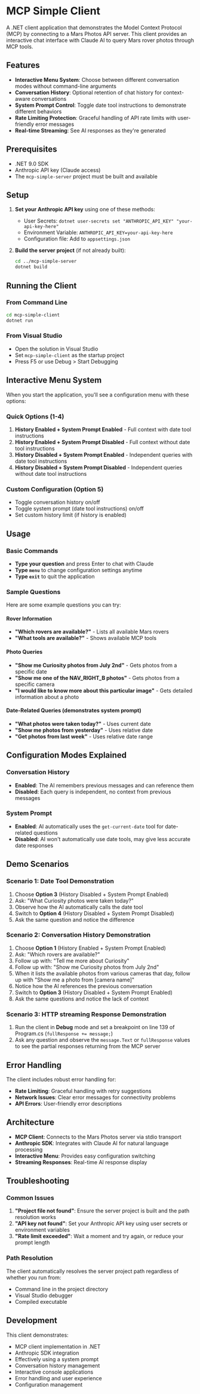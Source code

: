 # MCP Simple Client

A .NET client application that demonstrates the Model Context Protocol (MCP) by connecting to a Mars Photos API server. This client provides an interactive chat interface with Claude AI to query Mars rover photos through MCP tools.

## Features

- **Interactive Menu System**: Choose between different conversation modes without command-line arguments
- **Conversation History**: Optional retention of chat history for context-aware conversations
- **System Prompt Control**: Toggle date tool instructions to demonstrate different behaviors
- **Rate Limiting Protection**: Graceful handling of API rate limits with user-friendly error messages
- **Real-time Streaming**: See AI responses as they're generated

## Prerequisites

- .NET 9.0 SDK
- Anthropic API key (Claude access)
- The `mcp-simple-server` project must be built and available

## Setup

1. **Set your Anthropic API key** using one of these methods:
   - User Secrets: `dotnet user-secrets set "ANTHROPIC_API_KEY" "your-api-key-here"`
   - Environment Variable: `ANTHROPIC_API_KEY=your-api-key-here`
   - Configuration file: Add to `appsettings.json`

2. **Build the server project** (if not already built):
   ```bash
   cd ../mcp-simple-server
   dotnet build
   ```

## Running the Client

### From Command Line

```bash
cd mcp-simple-client
dotnet run
```

### From Visual Studio

- Open the solution in Visual Studio
- Set `mcp-simple-client` as the startup project
- Press F5 or use Debug > Start Debugging

## Interactive Menu System

When you start the application, you'll see a configuration menu with these options:

### Quick Options (1-4)

1. **History Enabled + System Prompt Enabled** - Full context with date tool instructions
2. **History Enabled + System Prompt Disabled** - Full context without date tool instructions  
3. **History Disabled + System Prompt Enabled** - Independent queries with date tool instructions
4. **History Disabled + System Prompt Disabled** - Independent queries without date tool instructions

### Custom Configuration (Option 5)
- Toggle conversation history on/off
- Toggle system prompt (date tool instructions) on/off
- Set custom history limit (if history is enabled)

## Usage

### Basic Commands

- **Type your question** and press Enter to chat with Claude
- **Type `menu`** to change configuration settings anytime
- **Type `exit`** to quit the application

### Sample Questions

Here are some example questions you can try:

#### Rover Information

- **"Which rovers are available?"** - Lists all available Mars rovers
- **"What tools are available?"** - Shows available MCP tools

#### Photo Queries

- **"Show me Curiosity photos from July 2nd"** - Gets photos from a specific date
- **"Show me one of the NAV_RIGHT_B photos"** - Gets photos from a specific camera
- **"I would like to know more about this particular image"** - Gets detailed information about a photo

#### Date-Related Queries (demonstrates system prompt)

- **"What photos were taken today?"** - Uses current date
- **"Show me photos from yesterday"** - Uses relative date
- **"Get photos from last week"** - Uses relative date range

## Configuration Modes Explained

### Conversation History

- **Enabled**: The AI remembers previous messages and can reference them
- **Disabled**: Each query is independent, no context from previous messages

### System Prompt

- **Enabled**: AI automatically uses the `get-current-date` tool for date-related questions
- **Disabled**: AI won't automatically use date tools, may give less accurate date responses

## Demo Scenarios

### Scenario 1: Date Tool Demonstration

1. Choose **Option 3** (History Disabled + System Prompt Enabled)
2. Ask: "What Curiosity photos were taken today?"
3. Observe how the AI automatically calls the date tool
4. Switch to **Option 4** (History Disabled + System Prompt Disabled)
5. Ask the same question and notice the difference

### Scenario 2: Conversation History Demonstration

1. Choose **Option 1** (History Enabled + System Prompt Enabled)
2. Ask: "Which rovers are available?"
3. Follow up with: "Tell me more about Curiosity"
4. Follow up with: "Show me Curiosity photos from July 2nd"
5. When it lists the available photos from various cameras that day, follow up with "Show me a photo from [camera name]"
6. Notice how the AI references the previous conversation
7. Switch to **Option 3** (History Disabled + System Prompt Enabled)
8. Ask the same questions and notice the lack of context

### Scenario 3: HTTP streaming Response Demonstration

1. Run the client in **Debug** mode and set a breakpoint on line 139 of Program.cs (`fullResponse += message;`)
2. Ask any question and observe the `message.Text` or `fullResponse` values to see the partial responses returning from the MCP server

## Error Handling

The client includes robust error handling for:

- **Rate Limiting**: Graceful handling with retry suggestions
- **Network Issues**: Clear error messages for connectivity problems
- **API Errors**: User-friendly error descriptions

## Architecture

- **MCP Client**: Connects to the Mars Photos server via stdio transport
- **Anthropic SDK**: Integrates with Claude AI for natural language processing
- **Interactive Menu**: Provides easy configuration switching
- **Streaming Responses**: Real-time AI response display

## Troubleshooting

### Common Issues

1. **"Project file not found"**: Ensure the server project is built and the path resolution works
2. **"API key not found"**: Set your Anthropic API key using user secrets or environment variables
3. **"Rate limit exceeded"**: Wait a moment and try again, or reduce your prompt length

### Path Resolution

The client automatically resolves the server project path regardless of whether you run from:

- Command line in the project directory
- Visual Studio debugger
- Compiled executable

## Development

This client demonstrates:

- MCP client implementation in .NET
- Anthropic SDK integration
- Effectively using a system prompt
- Conversation history management
- Interactive console applications
- Error handling and user experience
- Configuration management
